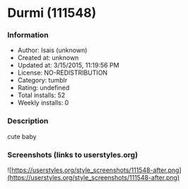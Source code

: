 # Durmi (111548)

### Information
- Author: Isais (unknown)
- Created at: unknown
- Updated at: 3/15/2015, 11:19:56 PM
- License: NO-REDISTRIBUTION
- Category: tumblr
- Rating: undefined
- Total installs: 52
- Weekly installs: 0


### Description
cute baby


### Screenshots (links to userstyles.org)
![https://userstyles.org/style_screenshots/111548-after.png](https://userstyles.org/style_screenshots/111548-after.png)


